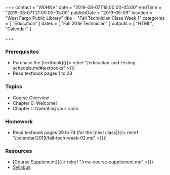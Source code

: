 +++
contact = "W0HNV"
date = "2019-08-07T19:00:00-05:00"
endTime = "2019-08-07T21:00:00-05:00"
publishDate = "2019-05-09"
location = "West Fargo Public Library"
title = "Fall Technician Class Week 1"
categories = [ "Education" ]
dates = [ "Fall 2019 Technician" ]
outputs = [ "HTML", "Calendar" ]

+++
### Prerequisites

* Purchase the [textbook]({{< relref "/education-and-testing-schedule.md#textbooks" >}}) 
* Read textbook pages 1 to 28

### Topics

* Course Overview
* Chapter 0: Welcome!
* Chapter 1: Operating your radio

### Homework

* Read textbook pages 29 to 74 (for the [next class]({{< relref "/calendar/2019/fall-tech-week-02.md" >}}))

### Resources

* [Course Supplement]({{< relref "/rrra-course-supplement.md" >}})
* [Syllabus](/s/2xabO1oD5mbpVRh)
